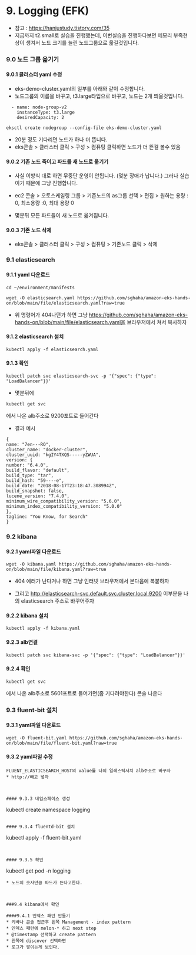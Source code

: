 # 9. Logging (EFK)
- 참고 : https://hanjustudy.tistory.com/35
- 지금까지 t2.small로 실습을 진행했는데, 이번실습을 진행하다보면 메모리 부족현상이 생겨서 노드 크기를 늘린 노드그룹으로 옮길것입니다.


### 9.0 노드 그룹 옮기기

#### 9.0.1 클러스터 yaml 수정
- eks-demo-cluster.yaml의 일부를 아래와 같이 수정합니다. 
- 노드그룹의 이름을 바꾸고, t3.large타입으로 바꾸고, 노드는 2개 띄울것입니다.
```
  - name: node-group-v2
    instanceType: t3.large
    desiredCapacity: 2
```

```
eksctl create nodegroup --config-file eks-demo-cluster.yaml
```

- 20분 정도 기다리면 노드가 하나 더 뜹니다.
- eks콘솔 > 클러스터 클릭 > 구성 > 컴퓨팅 클릭하면 노드가 더 뜬걸 볼수 있음


#### 9.0.2 기존 노드 죽이고 파드를 새 노드로 옮기기

- 사실 이방식 대로 하면 무중단 운영이 안됩니다. (몇분 장애가 납니다.) 그러나 실습이기 때문에 그냥 진행합니다.

- ec2 콘솔 > 오토스케일링 그룹 > 기존노드의 as그룹 선택 > 편집 > 원하는 용량 : 0, 최소용량 :0, 최대 용량 0

- 몇분뒤 모든 파드들이 새 노드로 옮겨집니다.


#### 9.0.3 기존 노드 삭제
- eks콘솔 > 클러스터 클릭 > 구성 > 컴퓨팅 > 기존노드 클릭 > 삭제 
    
    
    

### 9.1 elasticsearch



#### 9.1.1 yaml 다운로드
```
cd ~/environment/manifests
```

```
wget -O elasticsearch.yaml https://github.com/sghaha/amazon-eks-hands-on/blob/main/file/elasticsearch.yaml?raw=true
```

- 위 명령어가 404나던가 하면 그냥 https://github.com/sghaha/amazon-eks-hands-on/blob/main/file/elasticsearch.yaml을 브라우저에서 쳐서 복사하자



#### 9.1.2 elasticsearch 설치


```
kubectl apply -f elasticsearch.yaml
```



#### 9.1.3 확인	
```
kubectl patch svc elasticsearch-svc -p '{"spec": {"type": "LoadBalancer"}}'
```
* 몇분뒤에

```
kubectl get svc
```
에서 나온 alb주소로 9200포트로 들어간다


* 결과 예시
```
{
name: "7en---RO",
cluster_name: "docker-cluster",
cluster_uuid: "kgIY4TXQS-----yZWUA",
version: {
number: "6.4.0",
build_flavor: "default",
build_type: "tar",
build_hash: "59----e",
build_date: "2018-08-17T23:18:47.308994Z",
build_snapshot: false,
lucene_version: "7.4.0",
minimum_wire_compatibility_version: "5.6.0",
minimum_index_compatibility_version: "5.0.0"
},
tagline: "You Know, for Search"
}
```



### 9.2 kibana

#### 9.2.1 yaml파일 다운로드
```
wget -O kibana.yaml https://github.com/sghaha/amazon-eks-hands-on/blob/main/file/kibana.yaml?raw=true
```
- 404 에러가 난다거나 하면 그냥 인터넷 브라우저에서 본다음에 복붙하자

- 그리고 http://elasticsearch-svc.default.svc.cluster.local:9200 이부분을 나의 elasticsearch 주소로 바꾸어주자



#### 9.2.2 kibana 설치
```
kubectl apply -f kibana.yaml
```

#### 9.2.3 alb연결
```
kubectl patch svc kibana-svc -p '{"spec": {"type": "LoadBalancer"}}'
```

#### 9.2.4 확인	
```
kubectl get svc
```
에서 나온 alb주소로 5601포트로 들어가면(좀 기다려야한다) 콘솔 나온다




### 9.3 fluent-bit 설치

#### 9.3.1 yaml파일 다운로드
```
wget -O fluent-bit.yaml https://github.com/sghaha/amazon-eks-hands-on/blob/main/file/fluent-bit.yaml?raw=true
```

#### 9.3.2 yaml파일 수정
```
FLUENT_ELASTICSEARCH_HOST의 value를 나의 일레스틱서치 alb주소로 바꾸자
* http://빼고 넣자



#### 9.3.3 네임스페이스 생성
```
kubectl create namespace logging
```

#### 9.3.4 fluentd-bit 설치
```
kubectl apply -f fluent-bit.yaml
```


#### 9.3.5 확인
```
kubectl get pod -n logging
```
* 노드의 숫자만큼 파드가 뜬다고한다.



###9.4 kibana에서 확인

####9.4.1 인덱스 패던 만들기
* 키바나 콘솔 접근후 왼쪽 Management - index pattern
* 인덱스 패턴에 melon-* 하고 next step
* @timestamp 선택하고 create pattern
* 왼쪽에 discover 선택하면 
* 로그가 쌓이는게 보인다.
